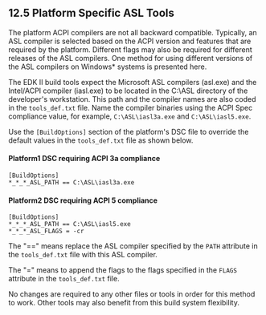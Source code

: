 <!--- @file
  12.5 Platform Specific ASL Tools

  Copyright (c) 2008-2017, Intel Corporation. All rights reserved.<BR>

  Redistribution and use in source (original document form) and 'compiled'
  forms (converted to PDF, epub, HTML and other formats) with or without
  modification, are permitted provided that the following conditions are met:

  1) Redistributions of source code (original document form) must retain the
     above copyright notice, this list of conditions and the following
     disclaimer as the first lines of this file unmodified.

  2) Redistributions in compiled form (transformed to other DTDs, converted to
     PDF, epub, HTML and other formats) must reproduce the above copyright
     notice, this list of conditions and the following disclaimer in the
     documentation and/or other materials provided with the distribution.

  THIS DOCUMENTATION IS PROVIDED BY TIANOCORE PROJECT "AS IS" AND ANY EXPRESS OR
  IMPLIED WARRANTIES, INCLUDING, BUT NOT LIMITED TO, THE IMPLIED WARRANTIES OF
  MERCHANTABILITY AND FITNESS FOR A PARTICULAR PURPOSE ARE DISCLAIMED. IN NO
  EVENT SHALL TIANOCORE PROJECT  BE LIABLE FOR ANY DIRECT, INDIRECT, INCIDENTAL,
  SPECIAL, EXEMPLARY, OR CONSEQUENTIAL DAMAGES (INCLUDING, BUT NOT LIMITED TO,
  PROCUREMENT OF SUBSTITUTE GOODS OR SERVICES; LOSS OF USE, DATA, OR PROFITS;
  OR BUSINESS INTERRUPTION) HOWEVER CAUSED AND ON ANY THEORY OF LIABILITY,
  WHETHER IN CONTRACT, STRICT LIABILITY, OR TORT (INCLUDING NEGLIGENCE OR
  OTHERWISE) ARISING IN ANY WAY OUT OF THE USE OF THIS DOCUMENTATION, EVEN IF
  ADVISED OF THE POSSIBILITY OF SUCH DAMAGE.

-->

## 12.5 Platform Specific ASL Tools

The platform ACPI compilers are not all backward compatible. Typically, an ASL
compiler is selected based on the ACPI version and features that are required
by the platform. Different flags may also be required for different releases of
the ASL compilers. One method for using different versions of the ASL compilers
on Windows* systems is presented here.

The EDK II build tools expect the Microsoft ASL compilers (asl.exe) and the
Intel/ACPI compiler (iasl.exe) to be located in the C:\ASL directory of the
developer's workstation. This path and the compiler names are also coded in the
`tools_def.txt` file. Name the compiler binaries using the ACPI Spec compliance
value, for example, `C:\ASL\iasl3a.exe` and `C:\ASL\iasl5.exe`.

Use the `[BuildOptions]` section of the platform's DSC file to override the
default values in the `tools_def.txt` file as shown below.

#### Platform1 DSC requiring ACPI 3a compliance

```
[BuildOptions]
*_*_*_ASL_PATH == C:\ASL\iasl3a.exe
```

#### Platform2 DSC requiring ACPI 5 compliance

```
[BuildOptions]
*_*_*_ASL_PATH == C:\ASL\iasl5.exe
*_*_*_ASL_FLAGS = -cr
```

The "==" means replace the ASL compiler specified by the `PATH` attribute in
the `tools_def.txt` file with this ASL compiler.

The "=" means to append the flags to the flags specified in the `FLAGS`
attribute in the `tools_def.txt` file.

No changes are required to any other files or tools in order for this method to
work. Other tools may also benefit from this build system flexibility.
